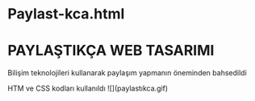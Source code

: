 # Paylast-kca.html
<h1>PAYLAŞTIKÇA WEB TASARIMI</h1>
<p>Bilişim teknolojileri kullanarak paylaşım yapmanın öneminden bahsedildi</p>
HTM ve CSS kodları kullanıldı
![](paylastıkca.gif)